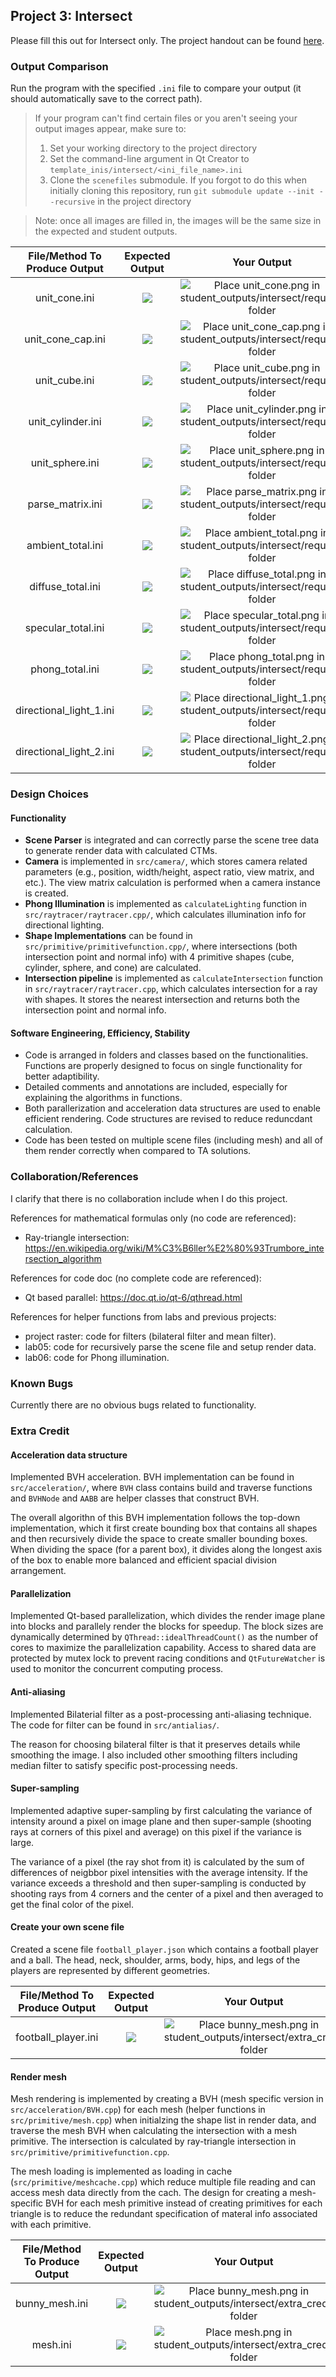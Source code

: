 ## Project 3: Intersect

Please fill this out for Intersect only. The project handout can be found [here](https://cs1230.graphics/projects/ray/1).

### Output Comparison
Run the program with the specified `.ini` file to compare your output (it should automatically save to the correct path).
> If your program can't find certain files or you aren't seeing your output images appear, make sure to:<br/>
> 1. Set your working directory to the project directory
> 2. Set the command-line argument in Qt Creator to `template_inis/intersect/<ini_file_name>.ini`
> 3. Clone the `scenefiles` submodule. If you forgot to do this when initially cloning this repository, run `git submodule update --init --recursive` in the project directory

> Note: once all images are filled in, the images will be the same size in the expected and student outputs.

| File/Method To Produce Output | Expected Output | Your Output |
| :---------------------------------------: | :--------------------------------------------------: | :-------------------------------------------------: |
| unit_cone.ini |  ![](https://raw.githubusercontent.com/BrownCSCI1230/scenefiles/main/intersect/required_outputs/unit_cone.png) | ![Place unit_cone.png in student_outputs/intersect/required folder](student_outputs/intersect/required/unit_cone.png) |
| unit_cone_cap.ini | ![](https://raw.githubusercontent.com/BrownCSCI1230/scenefiles/main/intersect/required_outputs/unit_cone_cap.png) | ![Place unit_cone_cap.png in student_outputs/intersect/required folder](student_outputs/intersect/required/unit_cone_cap.png) |
| unit_cube.ini | ![](https://raw.githubusercontent.com/BrownCSCI1230/scenefiles/main/intersect/required_outputs/unit_cube.png) | ![Place unit_cube.png in student_outputs/intersect/required folder](student_outputs/intersect/required/unit_cube.png) |
| unit_cylinder.ini | ![](https://raw.githubusercontent.com/BrownCSCI1230/scenefiles/main/intersect/required_outputs/unit_cylinder.png) | ![Place unit_cylinder.png in student_outputs/intersect/required folder](student_outputs/intersect/required/unit_cylinder.png) |
| unit_sphere.ini | ![](https://raw.githubusercontent.com/BrownCSCI1230/scenefiles/main/intersect/required_outputs/unit_sphere.png) | ![Place unit_sphere.png in student_outputs/intersect/required folder](student_outputs/intersect/required/unit_sphere.png) |
| parse_matrix.ini | ![](https://raw.githubusercontent.com/BrownCSCI1230/scenefiles/main/intersect/required_outputs/parse_matrix.png) | ![Place parse_matrix.png in student_outputs/intersect/required folder](student_outputs/intersect/required/parse_matrix.png) |
| ambient_total.ini | ![](https://raw.githubusercontent.com/BrownCSCI1230/scenefiles/main/intersect/required_outputs/ambient_total.png) | ![Place ambient_total.png in student_outputs/intersect/required folder](student_outputs/intersect/required/ambient_total.png) |
| diffuse_total.ini | ![](https://raw.githubusercontent.com/BrownCSCI1230/scenefiles/main/intersect/required_outputs/diffuse_total.png) | ![Place diffuse_total.png in student_outputs/intersect/required folder](student_outputs/intersect/required/diffuse_total.png) |
| specular_total.ini | ![](https://raw.githubusercontent.com/BrownCSCI1230/scenefiles/main/intersect/required_outputs/specular_total.png) | ![Place specular_total.png in student_outputs/intersect/required folder](student_outputs/intersect/required/specular_total.png) |
| phong_total.ini | ![](https://raw.githubusercontent.com/BrownCSCI1230/scenefiles/main/intersect/required_outputs/phong_total.png) | ![Place phong_total.png in student_outputs/intersect/required folder](student_outputs/intersect/required/phong_total.png) |
| directional_light_1.ini | ![](https://raw.githubusercontent.com/BrownCSCI1230/scenefiles/main/intersect/required_outputs/directional_light_1.png) | ![Place directional_light_1.png in student_outputs/intersect/required folder](student_outputs/intersect/required/directional_light_1.png) |
| directional_light_2.ini | ![](https://raw.githubusercontent.com/BrownCSCI1230/scenefiles/main/intersect/required_outputs/directional_light_2.png) | ![Place directional_light_2.png in student_outputs/intersect/required folder](student_outputs/intersect/required/directional_light_2.png) |

### Design Choices

#### Functionality

- **Scene Parser** is integrated and can correctly parse the scene tree data to generate render data with calculated CTMs.
- **Camera** is implemented in ```src/camera/```, which stores camera related parameters (e.g., position, width/height, aspect ratio, view matrix, and etc.). The view matrix calculation is performed when a camera instance is created.
- **Phong Illumination** is implemented as ```calculateLighting``` function in ```src/raytracer/raytracer.cpp/```, which calculates illumination info for directional lighting.
- **Shape Implementations** can be found in ```src/primitive/primitivefunction.cpp/```, where intersections (both intersection point and normal info) with 4 primitive shapes (cube, cylinder, sphere, and cone) are calculated.
- **Intersection pipeline** is implemented as ```calculateIntersection``` function in ```src/raytracer/raytracer.cpp```, which calculates intersection for a ray with shapes. It stores the nearest intersection and returns both the intersection point and normal info.

#### Software Engineering, Efficiency, Stability

- Code is arranged in folders and classes based on the functionalities. Functions are properly designed to focus on single functionality for better adaptibility.
- Detailed comments and annotations are included, especially for explaining the algorithms in functions.
- Both parallerization and acceleration data structures are used to enable efficient rendering. Code structures are revised to reduce reduncdant calculation.
- Code has been tested on multiple scene files (including mesh) and all of them render correctly when compared to TA solutions.

### Collaboration/References

I clarify that there is no collaboration include when I do this project.

References for mathematical formulas only (no code are referenced):
- Ray-triangle intersection: https://en.wikipedia.org/wiki/M%C3%B6ller%E2%80%93Trumbore_intersection_algorithm

References for code doc (no complete code are referenced):
- Qt based parallel: https://doc.qt.io/qt-6/qthread.html

References for helper functions from labs and previous projects:
- project raster: code for filters (bilateral filter and mean filter).
- lab05: code for recursively parse the scene file and setup render data.
- lab06: code for Phong illumination.

### Known Bugs

Currently there are no obvious bugs related to functionality.

### Extra Credit

#### Acceleration data structure

Implemented BVH acceleration. BVH implementation can be found in ```src/acceleration/```, where ```BVH``` class contains build and traverse functions and ```BVHNode``` and ```AABB``` are helper classes that construct BVH.

The overall algorithn of this BVH implementation follows the top-down implementation, which it first create bounding box that contains all shapes and then recursively divide the space to create smaller bounding boxes. When dividing the space (for a parent box), it divides along the longest axis of the box to enable more balanced and efficient spacial division arrangement.

#### Parallelization

Implemented Qt-based parallelization, which divides the render image plane into blocks and parallely render the blocks for speedup. The block sizes are dynamically determined by ```QThread::idealThreadCount()``` as the number of cores to maximize the parallelization capability. Access to shared data are protected by mutex lock to prevent racing conditions and ```QtFutureWatcher``` is used to monitor the concurrent computing process.

#### Anti-aliasing

Implemented Bilaterial filter as a post-processing anti-aliasing technique. The code for filter can be found in ```src/antialias/```.

The reason for choosing bilateral filter is that it preserves details while smoothing the image. I also included other smoothing filters including median filter to satisfy specific post-processing needs.

#### Super-sampling

Implemented adaptive super-sampling by first calculating the variance of intensity around a pixel on image plane and then super-sample (shooting rays at corners of this pixel and average) on this pixel if the variance is large.

The variance of a pixel (the ray shot from it) is calculated by the sum of differences of neigbbor pixel intensities with the average intensity. If the variance exceeds a threshold and then super-sampling is conducted by shooting rays from 4 corners and the center of a pixel and then averaged to get the final color of the pixel.

#### Create your own scene file

Created a scene file ```football_player.json``` which contains a football player and a ball. The head, neck, shoulder, arms, body, hips, and legs of the players are represented by different geometries.

| File/Method To Produce Output | Expected Output | Your Output |
| :---------------------------------------: | :--------------------------------------------------: | :-------------------------------------------------: |
| football_player.ini |  ![](student_outputs/intersect/extra_credit/football_player_TA.png) | ![Place bunny_mesh.png in student_outputs/intersect/extra_credit folder](student_outputs/intersect/extra_credit/football_player.png) |

#### Render mesh

Mesh rendering is implemented by creating a BVH (mesh specific version in ```src/acceleration/BVH.cpp```) for each mesh (helper functions in ```src/primitive/mesh.cpp```) when initialzing the shape list in render data, and traverse the mesh BVH when calculating the intersection with a mesh primitive. The intersection is calculated by ray-triangle intersection in ```src/primitive/primitivefunction.cpp```.

The mesh loading is implemented as loading in cache (```src/primitive/meshcache.cpp```) which reduce multiple file reading and can access mesh data directly from the cach. The design for creating a mesh-specific BVH for each mesh primitive instead of creating primitives for each triangle is to reduce the redundant specification of materal info associated with each primitive.

| File/Method To Produce Output | Expected Output | Your Output |
| :---------------------------------------: | :--------------------------------------------------: | :-------------------------------------------------: |
| bunny_mesh.ini |  ![](https://raw.githubusercontent.com/BrownCSCI1230/scenefiles/main/intersect/extra_credit_outputs/bunny_mesh.png) | ![Place bunny_mesh.png in student_outputs/intersect/extra_credit folder](student_outputs/intersect/extra_credit/bunny_mesh.png) |
| mesh.ini |  ![](https://raw.githubusercontent.com/BrownCSCI1230/scenefiles/main/intersect/extra_credit_outputs/mesh.png) | ![Place mesh.png in student_outputs/intersect/extra_credit folder](student_outputs/intersect/extra_credit/mesh.png) |
